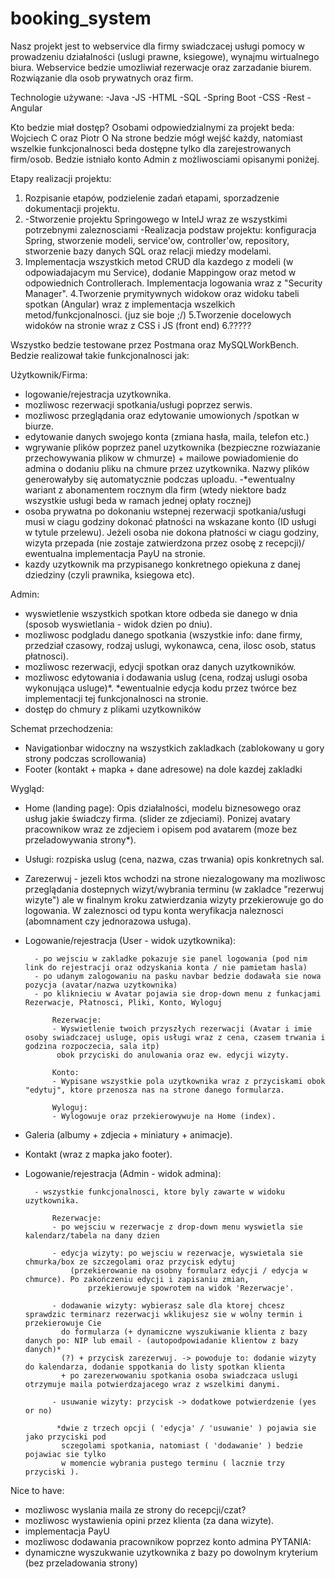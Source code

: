 # booking_system

Nasz projekt jest to webservice dla firmy swiadczacej usługi pomocy w prowadzeniu działalności (uslugi prawne, ksiegowe), 
wynajmu wirtualnego biura. Webservice bedzie umozliwiał rezerwacje oraz zarzadanie biurem. Rozwiązanie dla osob prywatnych oraz firm.

Technologie używane:
-Java
-JS
-HTML
-SQL
-Spring Boot
-CSS
-Rest
-Angular

Kto bedzie miał dostęp?
Osobami odpowiedzialnymi za projekt beda: Wojciech C oraz Piotr O
Na strone bedzie mógł wejść każdy, natomiast wszelkie funkcjonalnosci beda dostępne tylko dla zarejestrowanych firm/osob.
Bedzie istniało konto Admin z możliwosciami opisanymi poniżej.

Etapy realizacji projektu:
1. Rozpisanie etapów, podzielenie zadań etapami, sporzadzenie dokumentacji projektu.
2. -Stworzenie projektu Springowego w IntelJ wraz ze wszystkimi potrzebnymi zaleznosciami
   -Realizacja podstaw projektu: konfiguracja Spring, stworzenie modeli, service'ow, controller'ow, repository,
    stworzenie bazy danych SQL oraz relacji miedzy modelami. 
3. Implementacja wszystkich metod CRUD dla kazdego z modeli (w odpowiadajacym mu Service), dodanie Mappingow oraz metod w odpowiednich Controllerach.
   Implementacja logowania wraz z "Security Manager".
4.Tworzenie prymitywnych widokow oraz widoku tabeli spotkan (Angular) wraz z implementacja wszelkich metod/funkcjonalnosci. (juz sie boje ;/)
5.Tworzenie docelowych widoków na stronie wraz z CSS i JS (front end)
6.?????


Wszystko bedzie testowane przez Postmana oraz MySQLWorkBench.
Bedzie realizował takie funkcjonalnosci jak:

Użytkownik/Firma:
- logowanie/rejestracja uzytkownika.
- mozliwosc rezerwacji spotkania/usługi poprzez serwis.
- mozliwosc przeglądania oraz edytowanie umowionych /spotkan w biurze.
- edytowanie danych swojego konta (zmiana hasła, maila, telefon etc.)
- wgrywanie plików poprzez panel uzytkownika (bezpieczne rozwiazanie przechowywania plikow w chmurze) + mailowe powiadomienie do admina
  o dodaniu pliku na chmure przez uzytkownika. Nazwy plików generowałyby się automatycznie podczas uploadu.
-*ewentualny wariant z abonamentem rocznym dla firm (wtedy niektore badz wszystkie usługi beda w ramach jednej opłaty rocznej)
- osoba prywatna po dokonaniu wstepnej rezerwacji spotkania/usługi musi w ciagu godziny dokonać płatności na wskazane konto (ID usługi w tytule przelewu).
  Jeżeli osoba nie dokona płatności w ciagu godziny, wizyta przepada (nie zostaje zatwierdzona przez osobę z recepcji)/ ewentualna implementacja PayU na stronie.
- kazdy uzytkownik ma przypisanego konkretnego opiekuna z danej dziedziny (czyli prawnika, ksiegowa etc).

Admin:
- wyswietlenie wszystkich spotkan ktore odbeda sie danego w dnia (sposob wyswietlania - widok dzien po dniu).
- mozliwosc podgladu danego spotkania (wszystkie info: dane firmy, przedział czasowy, rodzaj uslugi, wykonawca, cena, ilosc osob, status płatnosci).
- mozliwosc rezerwacji, edycji spotkan oraz danych uzytkowników.
- mozliwosc edytowania i dodawania uslug (cena, rodzaj uslugi osoba wykonująca usluge)*. 
*ewentualnie edycja kodu przez twórce bez implementacji tej funkcjonalnosci na stronie.
- dostęp do chmury z plikami uzytkowników


Schemat przechodzenia:
- Navigationbar widoczny na wszystkich zakladkach (zablokowany u gory strony podczas scrollowania)
- Footer (kontakt + mapka + dane adresowe) na dole kazdej zakladki

Wygląd: 
- Home (landing page): Opis działalności, modelu biznesowego oraz usług jakie świadczy firma. (slider ze zdjeciami).
  Ponizej avatary pracownikow wraz ze zdjeciem i opisem pod avatarem (moze bez przeladowywania strony*).

- Usługi: rozpiska uslug (cena, nazwa, czas trwania) opis konkretnych sal.

- Zarezerwuj - jezeli ktos wchodzi na strone niezalogowany ma mozliwosc przeglądania dostepnych wizyt/wybrania terminu 
 (w zakladce "rezerwuj wizyte") ale w finalnym kroku zatwierdzania wizyty przekierowuje go do logowania.
  W zaleznosci od typu konta weryfikacja naleznosci (abomnament czy jednorazowa usługa).
 
- Logowanie/rejestracja (User - widok uzytkownika): 

		- po wejsciu w zakladke pokazuje sie panel logowania (pod nim link do rejestracji oraz odzyskania konta / nie pamietam hasla)
		- po udanym zalogowaniu na pasku navbar bedzie dodawała sie nowa pozycja (avatar/nazwa uzytkownika) 
		- po kliknieciu w Avatar pojawia sie drop-down menu z funkacjami Rezerwacje, Płatnosci, Pliki, Konto, Wyloguj 
			
			Rezerwacje:
			- Wyswietlenie twoich przyszłych rezerwacji (Avatar i imie osoby swiadczacej usluge, opis usługi wraz z cena, czasem trwania i godzina rozpoczecia, sala itp) 
			 obok przyciski do anulowania oraz ew. edycji wizyty.
			 
			Konto:
			- Wypisane wszystkie pola uzytkownika wraz z przyciskami obok "edytuj", ktore przenosza nas na strone danego formularza.
			
			Wyloguj:
			- Wylogowuje oraz przekierowywuje na Home (index).
		
- Galeria (albumy + zdjecia + miniatury + animacje).
 
- Kontakt (wraz z mapka jako footer). 

  
- Logowanie/rejestracja (Admin - widok admina):

		- wszystkie funkcjonalnosci, ktore byly zawarte w widoku uzytkownika.
		
			Rezerwacje:
			- po wejsciu w rezerwacje z drop-down menu wyswietla sie kalendarz/tabela na dany dzien
			
			- edycja wizyty: po wejsciu w rezerwacje, wyswietala sie chmurka/box ze szczegolami oraz przycisk edytuj
				(przekierowanie na osobny formularz edycji / edycja w chmurce). Po zakończeniu edycji i zapisaniu zmian,
					przekierowuje spowrotem na widok 'Rezerwacje'.
			
			- dodawanie wizyty: wybierasz sale dla ktorej chcesz sprawdzic terminarz rezerwacji wklikujesz sie w wolny termin i przekierowuje Cie
			  do formularza (+ dynamiczne wyszukiwanie klienta z bazy danych po: NIP lub email - (autopodpowiadanie klientow z bazy danych)*
			  (?) + przycisk zarezerwuj. -> powoduje to: dodanie wizyty do kalendarza, dodanie sppotkania do listy spotkan klienta 
			  + po zarezerwowaniu spotkania osoba swiadczaca uslugi otrzymuje maila potwierdzajacego wraz z wszelkimi danymi.
			
			- usuwanie wizyty: przycisk -> dodatkowe potwierdzenie (yes or no)
			
			 *dwie z trzech opcji ( 'edycja' / 'usuwanie' ) pojawia sie jako przyciski pod 
			  sczegolami spotkania, natomiast ( 'dodawanie' ) bedzie pojawiac sie tylko
			  w momencie wybrania pustego terminu ( lacznie trzy przyciski ).
	
			
			
Nice to have:
- mozliwosc wyslania maila ze strony do recepcji/czat?
- mozliwosc wystawienia opini przez klienta (za dana wizyte).
- implementacja PayU
- mozliwosc dodawania pracownikow poprzez konto admina
PYTANIA:
- dynamiczne wyszukwanie uzytkownika z bazy po dowolnym kryterium (bez przeladowania strony) 	
